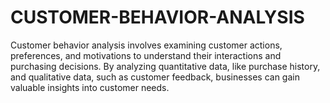 # CUSTOMER-BEHAVIOR-ANALYSIS
Customer behavior analysis involves examining customer actions, preferences, and motivations to understand their interactions and purchasing decisions. By analyzing quantitative data, like purchase history, and qualitative data, such as customer feedback, businesses can gain valuable insights into customer needs.
